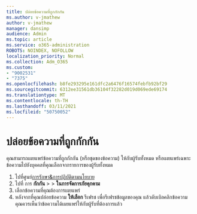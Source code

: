 ```yaml
---
title: ปล่อยข้อความที่ถูกกักกัน
ms.author: v-jmathew
author: v-jmathew
manager: dansimp
audience: Admin
ms.topic: article
ms.service: o365-administration
ROBOTS: NOINDEX, NOFOLLOW
localization_priority: Normal
ms.collection: Adm_O365
ms.custom:
- "9002531"
- "7375"
ms.openlocfilehash: b8fe293295e161dfc2a6476f16574febfb92bf29
ms.sourcegitcommit: 6312ee31561db36104f32282d019d069ede69174
ms.translationtype: MT
ms.contentlocale: th-TH
ms.lasthandoff: 03/11/2021
ms.locfileid: "50750052"
---
```

# <a name="release-quarantined-messages"></a>ปล่อยข้อความที่ถูกกักกัน

คุณสามารถเผยแพร่ข้อความที่ถูกกักกัน (หรือชุดของข้อความ) ให้กับผู้รับทั้งหมด หรือเผยแพร่เฉพาะข้อความไปยังบุคคลที่คุณเลือกจากรายการของผู้รับทั้งหมด

1. ไปที่ศูนย์[การรักษา&การปฏิบัติตามนโยบาย](https://go.microsoft.com/fwlink/p/?linkid=2077143)
2. ไปที่ การ **กักกัน**  >    >  **ในการจัดการภัยคุกคาม**
3. เลือกข้อความที่คุณต้องการเผยแพร่
4. หลังจากที่คุณปล่อยข้อความ **ให้เลือก** รีเฟรช เพื่อรีเฟรชข้อมูลของคุณ แล้วดับเบิลคลิกข้อความ คุณควรเห็นว่าข้อความได้เผยแพร่ให้กับผู้รับที่ต้องการแล้ว
